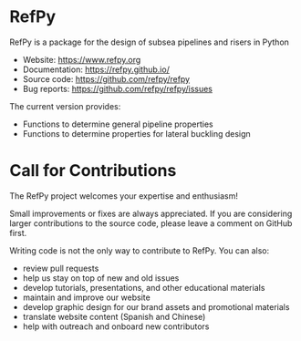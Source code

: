 # RefPy

RefPy is a package for the design of subsea pipelines and risers in Python

* Website: https://www.refpy.org
* Documentation: https://refpy.github.io/
* Source code: https://github.com/refpy/refpy
* Bug reports: https://github.com/refpy/refpy/issues

The current version provides:

* Functions to determine general pipeline properties
* Functions to determine properties for lateral buckling design

# Call for Contributions
The RefPy project welcomes your expertise and enthusiasm!

Small improvements or fixes are always appreciated. If you are considering larger contributions to the source code, please leave a comment on GitHub first.

Writing code is not the only way to contribute to RefPy. You can also:

* review pull requests
* help us stay on top of new and old issues
* develop tutorials, presentations, and other educational materials
* maintain and improve our website
* develop graphic design for our brand assets and promotional materials
* translate website content (Spanish and Chinese)
* help with outreach and onboard new contributors